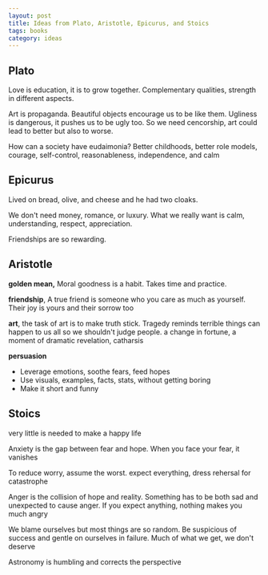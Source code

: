 ```yaml
---
layout: post
title: Ideas from Plato, Aristotle, Epicurus, and Stoics 
tags: books
category: ideas  
--- 
```



## Plato

Love is education, it is to grow together. Complementary qualities, strength in different aspects. 

Art is propaganda. Beautiful objects encourage us to be like them. Ugliness is dangerous, it pushes us to be ugly too. So we need cencorship, art could lead to better but also to worse. 

How can a society have eudaimonia? Better childhoods, better role models, courage, self-control, reasonableness, independence, and calm

## Epicurus

Lived on bread, olive, and cheese and he had two cloaks.  

We don't need money, romance, or luxury.  What we really want is calm, understanding, respect, appreciation.  

Friendships are so rewarding. 


## Aristotle

**golden mean,** Moral goodness is a habit. Takes time and practice.  

**friendship**, A true friend is someone who you care as much as yourself. Their joy is yours and their sorrow too 

**art**, the task of art is to make truth stick. Tragedy reminds terrible things can happen to us all so we shouldn't judge people. a change in fortune, a moment of dramatic revelation, catharsis

**persuasion** 

* Leverage emotions, soothe fears, feed hopes
* Use visuals, examples, facts, stats, without getting boring 
* Make it short and funny


## Stoics

very little is needed to make a happy life 

Anxiety is the gap between fear and hope. When you face your fear, it vanishes 

To reduce worry, assume the worst. expect everything, dress rehersal for catastrophe

Anger is the collision of hope and reality. Something has to be both sad and unexpected to cause anger. If you expect anything, nothing makes you much angry

We blame ourselves but most things are so random. Be suspicious of success and gentle on ourselves in failure. Much of what we get, we don't deserve 

Astronomy is humbling and corrects the perspective


